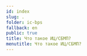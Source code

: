 ```yaml
---
id: index
slug: .
folder: ic-bps
fallback: en
public: true
title: Что такое ИЦ/СБМП?
menutitle: Что такое ИЦ/СБМП?
---
```

